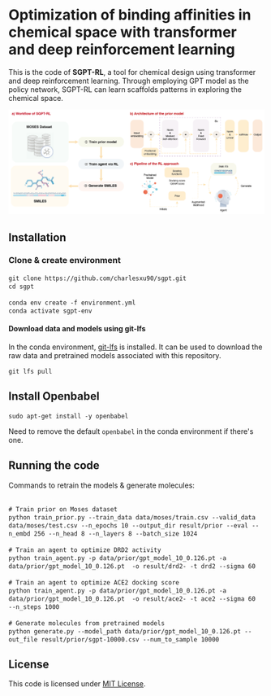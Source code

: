 # Optimization of binding affinities in chemical space with transformer and deep reinforcement learning

This is the code of **SGPT-RL**, a tool for chemical design using transformer and deep reinforcement learning. Through employing GPT model as the policy network, SGPT-RL can learn scaffolds patterns in exploring the chemical space.

![Workflow of SGPT-RL](./pipeline.png)

## Installation
### Clone & create environment
```shell
git clone https://github.com/charlesxu90/sgpt.git
cd sgpt

conda env create -f environment.yml
conda activate sgpt-env
```
#### Download data and models using git-lfs
In the conda environment, [git-lfs](https://docs.github.com/en/repositories/working-with-files/managing-large-files/installing-git-large-file-storage) is installed. It can be used to download the raw data and pretrained models associated with this repository.

```shell
git lfs pull
```
## Install Openbabel
```shell
sudo apt-get install -y openbabel
```
Need to remove the default `openbabel` in the conda environment if there's one.

## Running the code

Commands to retrain the models & generate molecules:
```shell

# Train prior on Moses dataset
python train_prior.py --train_data data/moses/train.csv --valid_data data/moses/test.csv --n_epochs 10 --output_dir result/prior --eval --n_embd 256 --n_head 8 --n_layers 8 --batch_size 1024

# Train an agent to optimize DRD2 activity
python train_agent.py -p data/prior/gpt_model_10_0.126.pt -a data/prior/gpt_model_10_0.126.pt  -o result/drd2- -t drd2 --sigma 60

# Train an agent to optimize ACE2 docking score
python train_agent.py -p data/prior/gpt_model_10_0.126.pt -a data/prior/gpt_model_10_0.126.pt  -o result/ace2- -t ace2 --sigma 60  --n_steps 1000

# Generate molecules from pretrained models
python generate.py --model_path data/prior/gpt_model_10_0.126.pt --out_file result/prior/sgpt-10000.csv --num_to_sample 10000

```

## License

This code is licensed under [MIT License](./LICENSE).
